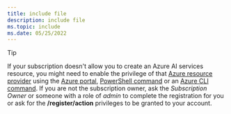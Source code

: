 ```yaml
---
title: include file
description: include file
ms.topic: include
ms.date: 05/25/2022
---
```


> [!Tip]
> If your subscription doesn't allow you to create an Azure AI services resource, you might need to enable the privilege of that [Azure resource provider](../../azure-resource-manager/management/resource-providers-and-types.md#register-resource-provider) using the [Azure portal](../../azure-resource-manager/management/resource-providers-and-types.md#azure-portal), [PowerShell command](../../azure-resource-manager/management/resource-providers-and-types.md#azure-powershell) or an [Azure CLI command](../../azure-resource-manager/management/resource-providers-and-types.md#azure-cli). If you are not the subscription owner, ask the *Subscription Owner* or someone with a role of *admin* to complete the registration for you or ask for the **/register/action** privileges to be granted to your account.
